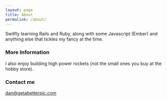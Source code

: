```yaml
---
layout: page
title: About
permalink: /about/
---
```


Switfly learning Rails and Ruby, along with some Javascript (Ember) and anything else that tickles my fancy at the time.

### More Information

I also enjoy building high power rockets (not the small ones you buy at the hobby store).

### Contact me

[dan@getabetterpic.com](mailto:dan@getabetterpic.com)